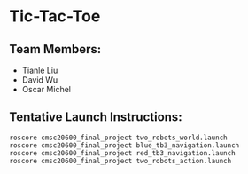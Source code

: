 # Tic-Tac-Toe
## Team Members:
- Tianle Liu
- David Wu 
- Oscar Michel

## Tentative Launch Instructions:
`roscore cmsc20600_final_project two_robots_world.launch`\
`roscore cmsc20600_final_project blue_tb3_navigation.launch`\
`roscore cmsc20600_final_project red_tb3_navigation.launch`\
`roscore cmsc20600_final_project two_robots_action.launch`
